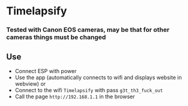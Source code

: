# Timelapsify

### Tested with Canon EOS cameras, may be that for other cameras things must be changed

## Use

* Connect ESP with power
* Use the app (automatically connects to wifi and displays website in webview)
or
* Connect to the wifi ```Timelapsify``` with pass ```g3t_th3_fuck_out```
* Call the page ```http://192.168.1.1``` in the browser
